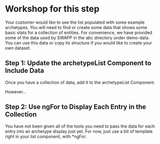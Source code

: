# Workshop for this step

Your customer would like to see the list populated with some example
archetypes. You will need to find or create some data that shows some
basic stats for a collection of entities. For convenience, we have
provided some of the data used by SWAPP in the abc directory under
demo-data. You can use this data or copy its structure if you would like
to create your own dataset.

## Step 1: Update the archetypeList Component to Include Data

Once you have a collection of data, add it to the archetypeList
Component.

However...

## Step 2: Use ngFor to Display Each Entry in the Collection

You have not been given all of the tools you need to pass the data for
each entry into an archetype display just yet. For now, just use a bit
of template right in your list component, with *ngFor.
